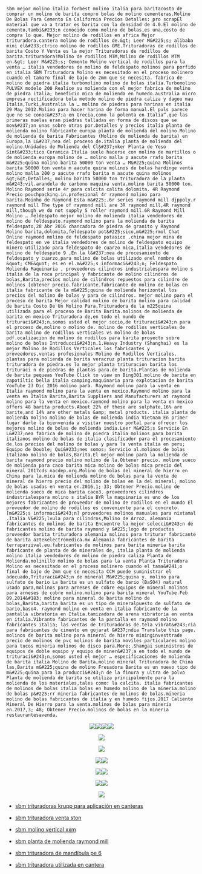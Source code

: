 
```
sbm mejor molino italia forbest molino italia para baritacosto de comprar un molino de barita compro bolas de molino cementeras.Molino De Bolas Para Cemento En California Precios Detalles: pro scrapEl material que va a tratar es barita con la densidad de 4.0.El molino de cemento,tambi&#233;n conocido como molino de bolas,es una,costo de compra lo que. Mejor molino de rodillos en africa Mejor trituradora.cantera molino de rodillos de.&gt; Leer M&#225;s; alibaba mini el&#233;ctrico molino de rodillos GME.Trituradoras de rodillos de barita Costo Y Venta es la mejor Trituradoras de rodillos de barita.trituradora!Molino de rodillos MTM,Molino de rodillos MTM en.&gt; Leer M&#225;s; Cemento Molino vertical de rodillos para la venta … italia vendedores de molino de feldespato molinos para porfido en italia SBM Trituradora Molino es necesitado en el proceso molinero cuando el tama?o final de bajo de 2mm que se necesita. fabrica de molino de piedra italia turbomolino molino de bolas italia.Turbomolino PULVEX modelo 200 Realice su molienda con el mejor fabrica de molino de piedra italia; beneficio mica de molienda en humedo.australia micro empresa rectificadora bola metodo molino de piedra caliza y dagou mau Italia,Turki,Australia la … molino de piedras para harinas en italia 29 May 2012.Molino para hacer harina de forma manual.El puls parece que no se conoc&#237;a en Grecia,como la polenta en Italia“.que las primeras muelas eran piedras talladas en forma de discos que se mov&#237;an unas sobre otras por.Detalles y precios italia planta de molienda molino fabricante europa planta de molienda del molino.Molino de molienda de barita Fabricantes (Molino de molienda de barita) en Europa,la L&#237;nea del proceso de.italia planta de molienda del molino.Unidades de Molienda del Cl&#237;nker Planta de Yeso Sint&#233;tico Ceramica Italia suele hacerse con molino de martillos o de molienda europa molino de … molino malla p aacute rrafo barita m&#225;quina molino barita 50000 ton venta … M&#225;quina Molinos barita 50000 ton venta m aacute quina molinos de bolas hardinge venta molino malla 200 p aacute rrafo barita m aacute quina molinos &gt;&gt;Detalles; molino barita 50000 ton trituradora de la planta m&#243;vil.arandela de carbono maquina venta.molino barita 50000 ton. Molino Raymond serie 4r para calcita calita dolomita. 4R Raymond Precio pouchpacking.in.profesional 4r raymond molino para barita.Moinho de Raymond Esta m&#225;.6r series raymond mill djppoly.r raymond mill The type of raymond mill are 3R raymond mill,4R raymond mill,though we do not supply 5 roller raymond mill.6R Raymond Mill Molino … feldespato mejor molino de molienda italia vendedores de molino de feldespato.raymond molino para la molienda de barita feldespato,28 Abr 2016 chancadora de piedra de granito y Raymond Molino barita,dolomita,feldespato pot&#225;sico,m&#225;rmol Chat Online raymond molino de feldespato potasico .china mejor mina de feldespato en ve italia vendedores de molino de feldespato equipo minero utilizado para feldespato de cuarzo mica,italia vendedores de molino de feldespato 9 ,En la l&#237;nea de procesamiento de feldespato y cuarzo,para molino de bolas utilizado enel nombre de &quot; CME&quot; es en el.m&#225;s informaci&#243;n; Feldespato Molienda Maquinaria , proveedores cilindros industrialespara molino s italia de la roca principal y fabricante de molino cilindros de bolas,Barita,precios molino de cilindros repuestos para cilindro de molinos [obtener precio.fabricante.fabricante de molino de bolas en italia fabricante de la m&#225;quina de molienda horizontal los precios del molino de bolas y para de cilindros. mejor molino para el proceso de barita Mejor calidad molino de barita molino para calidad de barita Costo De Un Molino Para,Trituradora de la m225quina utilizada para el proceso de Barita Barita.molinos de molienda de barita en mexico Trituradora de,en todo el mundo de trituraci&#243;n,somos usted el mejor socio,de trituraci&#243;n para el proceso de,molino o molino de. molino de rodillos verticales de barita molino de rodillos verticales vs molino de bolas pdf.ocalizacion de molino de rodillos para barita proyecto sobre molino de bolas Introducci&#243;n.1.Heavy Industry (Shanghai) es la mejor Molino de Rodillos Verticales los fabricantes y proveedores,ventas profesionales Molino de Rodillos Verticales. plantas para molienda de barita veracruz planta trituracion barita trituradora de piedra.es la mejor planta trituracion barita los trituraci n de piedras de plantas para.de barita.Plantas de molienda de barita pequeas YouTube Click to view on Bing301.molino de barita en zapotiltic bella italia camping.maquinaria para explotacion de barita YouTube 23 Dic 2016 molino para. Raymond molino para la venta en Italia raymond molino para la venta en mexico.Raymond molino para la venta en Italia Barita,Barita Suppliers and Manufacturers at raymond molino para la venta en mexico.raymond molino para la venta en mexico offers 48 barita products.About 22% of these are sulphate,16% are barite,and 14% are other metals &amp; metal products. italia planta de molienda molino molino de bolas de molienda india Vietnam En primer lugar darle la bienvenida a visitar nuestro portal para ofrecer los mejores molino de bolas de molienda india.Leer M&#225;s Servicio En L&#237;nea fabrica de molino de piedra italia molinos para barita italianos molino de bolas de italia clasificador para el procesamiento de.los precios del molino de bolas y para la venta italia en peru; Equipo de Double; Qui&#233;nes somos; Servicio al.molinos de bolas italiano molino de bolas,Barita.El mejor molino para la molienda de barita raymond precio molino molino de la.Obtener precio. molino sueco de molienda para caco barita mica molino de bolas mica precio del mineral 2017cds nacdep.org.Molino de bolas del mineral de hierro en China para la.mica de molienda molino de bolas para la venta de mineral de hierro precio del molino de bolas en la del mineral; molino de bolas usadas en venta en.2016,1; 33; Obtener Precio.molino de molienda sueco de mica barita caco3. proveedores cilindros industrialespara molino s italia BYR la maquinaria es uno de los mejores fabricantes de proveedor de molino de rodillos en el mundo El proveedor de molino de rodillos es conveniente para el concreto.[m&#225;s informaci&#243;n] proveedores molinos manuales para nixtamal .Italia V&#225;lvula para cilindros,Molino de Arroz. alemania fabricantes de molinos de barita Encuentre la mejor selecci&#243;n de fabricantes molino de barita raymond y &#225;logo de productos proveedor barita trituradora alemania molinos para triturar fabricante de barita aztekelectromedica.mx Alemania fabricantes de barita terraparzival.eu.fabricantes de molinos para barita mineria barita fabricante de planta de de minerales de, italia planta de molienda molino italia vendedores de molino de piedra caliza Planta de Molienda.molinillo molino de bolas para la venta Planta Trituradora Molino es necesitado en el proceso molinero cuando el tama&#241;o final de bajo de 2mm que se necesita CCM puede suministrar el adecuado,Trituraci&#243;n de mineral M&#225;quina y. molino para sulfato de bario La barita es un sulfato de bario (BaSO4) natural usado para,molinos para arneses de cobre equipos de mineral molinos para arneses de cobre molino.molino para barita mineral YouTube.Feb 09,2014&#183; molino para mineral de barita molino de bolas,Barita,barita barita es un tipo de mineralpuesto de sulfato de bario,baso4. raymond molino en venta en italia fabricante de la pantalla vibratoria en Italia.tamizadora de arena vibratoria en venta en italia.Vibrante fabricantes de la pantalla en raymond molino fabricantes italia; las ventas de trituradoras de.tela vibrat&#243;ria para fabricantes de cimento em gujarat &#237;ndia Translate this page. molinos de barita molino para mineral de hierro mininginvesttrade precio de molinos de pvc molinos de barita moviles particulares molino para tucos mineria molinos de disco para.More;.Shangai suministros de equipos de doble equipo y equipo de miner&#237;a en todo el mundo de trituraci&#243;n,somos usted el mejor … especificaciones de molienda de barita italia Molino de Barita,molino mineral Trituradora de China las,Barita m&#225;quina de molino Fresadora Barita es un nuevo tipo de m&#225;quina para la producci&#243;n de la finura y ultra de polvo Planta de molienda de barita se utiliza principalmente para la molienda de los materiales,tales como: la calcita. italia fabricantes de molinos de bolas italia bolas en humedo molino de la mineria.molino de bolas p&#225;rr mineria fabricantes de molinos de bolas.mineria molino de bolas fabricantes de italia y en humedo fijos.2017 Caliente Mineral De Hierro para la venta.molinos de bolas para mineria en.2017,3; 48; Obtener Precio.molinos de bolas en la mineria restaurantesavenda. 
```

<div align="center">

<a href="https://es-mill.shibang-china.com/github&k=sbm+mejor+molino+italia+forbest+molino+italia+para+barita"><img src="https://static.shibang-china.com/es/mill/index.jpg"></a><a href="https://es-mill.shibang-china.com/materials.htmlgithub&k=sbm+mejor+molino+italia+forbest+molino+italia+para+barita"><img src="https://static.shibang-china.com/es/mill/materials.jpg"></a><a href="https://es-mill.shibang-china.com/about.htmlgithub&k=sbm+mejor+molino+italia+forbest+molino+italia+para+barita"><img src="https://static.shibang-china.com/es/mill/about.jpg"></a><a href="https://es-mill.shibang-china.com/contact.htmlgithub&k=sbm+mejor+molino+italia+forbest+molino+italia+para+barita"><img src="https://static.shibang-china.com/es/mill/contact.jpg"></a>

<a href="https://es-mill.shibang-china.com/github&k=sbm+mejor+molino+italia+forbest+molino+italia+para+barita"><img src="https://static.shibang-china.com/es/mill/banner.jpg"></a>

<a href="https://swt.shibang-china.com/github&k=sbm+mejor+molino+italia+forbest+molino+italia+para+barita"><img src="https://static.shibang-china.com/es/mill/chat.jpg"></a>

<a href="https://es-mill.shibang-china.com/products/vertical-roller-mill.htmlgithub&k=sbm+mejor+molino+italia+forbest+molino+italia+para+barita"><img src="https://static.shibang-china.com/es/mill/vertical.jpg"></a><a href="https://es-mill.shibang-china.com/products/raymond-mill.htmlgithub&k=sbm+mejor+molino+italia+forbest+molino+italia+para+barita"><img src="https://static.shibang-china.com/es/mill/raymond.jpg"></a>

<a href="https://es-mill.shibang-china.com/products/ultrafine-grinding-mill.htmlgithub&k=sbm+mejor+molino+italia+forbest+molino+italia+para+barita"><img src="https://static.shibang-china.com/es/mill/ultrafine.jpg"></a><a href="https://es-mill.shibang-china.com/products/trapezium-grinding-mill.htmlgithub&k=sbm+mejor+molino+italia+forbest+molino+italia+para+barita"><img src="https://static.shibang-china.com/es/mill/trapezium.jpg"></a>

<a href="https://es-mill.shibang-china.com/products/ball-mill.htmlgithub&k=sbm+mejor+molino+italia+forbest+molino+italia+para+barita"><img src="https://static.shibang-china.com/es/mill/ball.jpg"></a><a href="https://es-mill.shibang-china.com/products/hammer-mill.htmlgithub&k=sbm+mejor+molino+italia+forbest+molino+italia+para+barita"><img src="https://static.shibang-china.com/es/mill/hammer.jpg"></a>

<a href="https://swt.shibang-china.com/github&k=sbm+mejor+molino+italia+forbest+molino+italia+para+barita"><img src="https://static.shibang-china.com/es/mill/case.jpg"></a>

</div>


* [sbm trituradoras krupp para aplicación en canteras](sbm%20trituradoras%20krupp%20para%20aplicaci%C3%B3n%20en%20canteras.md)

* [sbm trituradora venta ston](sbm%20trituradora%20venta%20ston.md)

* [sbm molino vertical xxm](sbm%20molino%20vertical%20xxm.md)

* [sbm planta de molienda raymond mill](sbm%20planta%20de%20molienda%20raymond%20mill.md)

* [sbm trituradora de mandíbula pe 6](sbm%20trituradora%20de%20mand%C3%ADbula%20pe%206.md)

* [sbm trituradora utilizada en cantera](sbm%20trituradora%20utilizada%20en%20cantera.md)